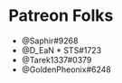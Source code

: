 <!-- TITLE: The Discord Wiki Supporters -->
<!-- SUBTITLE: This page is completely and utterly dedicated to the lovely people who help us pay for our hosting! Honestly, without your help, this project would be an absolute monster to take on alone, so thank you! -->

# Patreon Folks

 * @Saphir#9268
 * @D_EaN * STS#1723
 * @Tarek1337#0379
 * @GoldenPheonix#6248